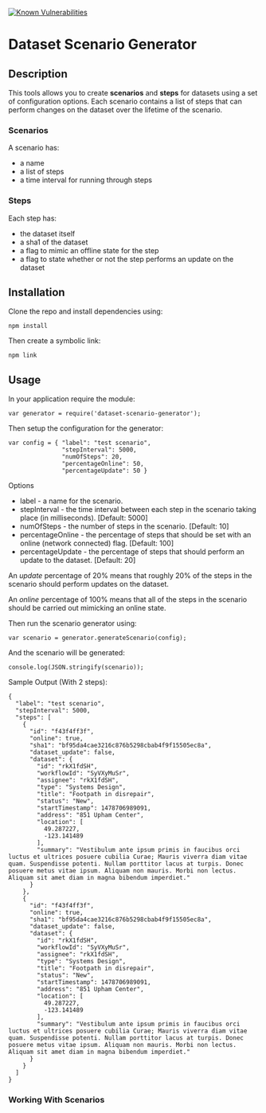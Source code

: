 [![Known Vulnerabilities](https://snyk.io/test/github/tommyj1994/dataset-scenario-generator/be70b8b9d1fb05986d9bc883735a8cf29b612829/badge.svg)](https://snyk.io/test/github/tommyj1994/dataset-scenario-generator/be70b8b9d1fb05986d9bc883735a8cf29b612829)
# Dataset Scenario Generator
## Description
This tools allows you to create **scenarios** and **steps** for datasets using a set of configuration options. Each scenario contains a list of steps that can perform changes on the dataset over the lifetime of the scenario.

### Scenarios
A scenario has:
* a name
* a list of steps
* a time interval for running through steps

### Steps
Each step has:
* the dataset itself
* a sha1 of the dataset
* a flag to mimic an offline state for the step
* a flag to state whether or not the step performs an update on the dataset

## Installation
Clone the repo and install dependencies using:

```
npm install
```

Then create a symbolic link:
```
npm link
```

## Usage
In your application require the module:

```
var generator = require('dataset-scenario-generator');

```

Then setup the configuration for the generator:
```
var config = { "label": "test scenario",
               "stepInterval": 5000,
               "numOfSteps": 20,
               "percentageOnline": 50,
               "percentageUpdate": 50 }
```
Options
* label - a name for the scenario.
* stepInterval - the time interval between each step in the scenario taking place (in milliseconds). [Default: 5000]
* numOfSteps - the number of steps in the scenario. [Default: 10]
* percentageOnline - the percentage of steps that should be set with an online (network connected) flag. [Default: 100]
* percentageUpdate - the percentage of steps that should perform an update to the dataset. [Default: 20]

An *update* percentage of 20% means that roughly 20% of the steps in the scenario should perform updates on the dataset.

An *online* percentage of 100% means that all of the steps in the scenario should be carried out mimicking an online state.

Then run the scenario generator using:

```
var scenario = generator.generateScenario(config);
```

And the scenario will be generated:

```
console.log(JSON.stringify(scenario));
```

Sample Output (With 2 steps):

```
{
  "label": "test scenario",
  "stepInterval": 5000,
  "steps": [
    {
      "id": "f43f4ff3f",
      "online": true,
      "sha1": "bf95da4cae3216c876b5298cbab4f9f15505ec8a",
      "dataset_update": false,
      "dataset": {
        "id": "rkX1fdSH",
        "workflowId": "SyVXyMuSr",
        "assignee": "rkX1fdSH",
        "type": "Systems Design",
        "title": "Footpath in disrepair",
        "status": "New",
        "startTimestamp": 1478706989091,
        "address": "851 Upham Center",
        "location": [
          49.287227,
          -123.141489
        ],
        "summary": "Vestibulum ante ipsum primis in faucibus orci luctus et ultrices posuere cubilia Curae; Mauris viverra diam vitae quam. Suspendisse potenti. Nullam porttitor lacus at turpis. Donec posuere metus vitae ipsum. Aliquam non mauris. Morbi non lectus. Aliquam sit amet diam in magna bibendum imperdiet."
      }
    },
    {
      "id": "f43f4ff3f",
      "online": true,
      "sha1": "bf95da4cae3216c876b5298cbab4f9f15505ec8a",
      "dataset_update": false,
      "dataset": {
        "id": "rkX1fdSH",
        "workflowId": "SyVXyMuSr",
        "assignee": "rkX1fdSH",
        "type": "Systems Design",
        "title": "Footpath in disrepair",
        "status": "New",
        "startTimestamp": 1478706989091,
        "address": "851 Upham Center",
        "location": [
          49.287227,
          -123.141489
        ],
        "summary": "Vestibulum ante ipsum primis in faucibus orci luctus et ultrices posuere cubilia Curae; Mauris viverra diam vitae quam. Suspendisse potenti. Nullam porttitor lacus at turpis. Donec posuere metus vitae ipsum. Aliquam non mauris. Morbi non lectus. Aliquam sit amet diam in magna bibendum imperdiet."
      }
    }
  ]
}
```

### Working With Scenarios
